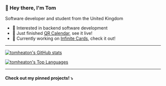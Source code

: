 ### 👋 Hey there, I'm Tom

Software developer and student from the United Kingdom

- 🧪 Interested in backend software development
- 🤖 Just finished [QR Calendar](https://github.com/tomheaton/qr-calendar), see it live!
- 🚀 Currently working on [Infinite Cards](https://github.com/tomheaton/infinitecards), check it out!

---

[![tomheaton's GitHub stats](https://github-readme-stats.vercel.app/api?username=tomheatohn&show_icons=true&count_private=true&theme=github_dark)](https://github.com/tomheaton)

[![tomheaton's Top Languages](https://github-readme-stats.vercel.app/api/top-langs/?username=tomheaton&layout=compact&theme=github_dark)](https://github.com/tomheaton)

<!-- <p float="left">
  <img src="https://github-readme-stats.vercel.app/api?username=tomheaton&show_icons=true&count_private=true&theme=github_dark" width="50%" />
  <img src="https://github-readme-stats.vercel.app/api/top-langs/?username=tomheaton&layout=compact&theme=github_dark" width="40%" />
</p> -->

---

#### Check out my pinned projects! ⤵️
